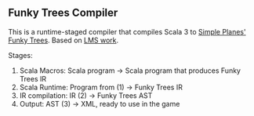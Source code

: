 ## Funky Trees Compiler
This is a runtime-staged compiler that compiles Scala 3 to [Simple Planes'](https://www.simpleplanes.com/) [Funky Trees](https://snowflake0s.github.io/funkyguide/). Based on [LMS work](https://infoscience.epfl.ch/record/150347).

Stages:
1. Scala Macros: Scala program -> Scala program that produces Funky Trees IR
2. Scala Runtime: Program from (1) -> Funky Trees IR
3. IR compilation: IR (2) -> Funky Trees AST
4. Output: AST (3) -> XML, ready to use in the game